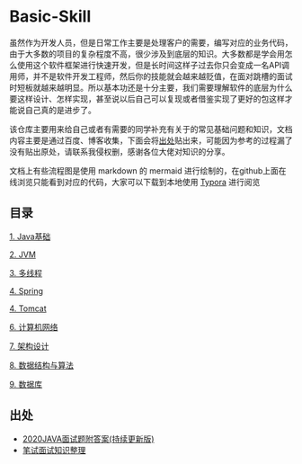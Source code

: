 # Basic-Skill
虽然作为开发人员，但是日常工作主要是处理客户的需要，编写对应的业务代码，由于大多数的项目的复杂程度不高，很少涉及到底层的知识。大多数都是学会用怎么使用这个软件框架进行快速开发，但是长时间这样子过去你只会变成一名API调用师，并不是软件开发工程师，然后你的技能就会越来越贬值，在面对跳槽的面试时短板就越来越明显。所以基本功还是十分主要，我们需要理解软件的底层为什么要这样设计、怎样实现，甚至说以后自己可以复现或者借鉴实现了更好的包这样才能说自己真的是进步了。

该仓库主要用来给自己或者有需要的同学补充有关于的常见基础问题和知识，文档内容主要是通过百度、博客收集，下面会将[出处](#source)贴出来，可能因为参考的过程漏了没有贴出原处，请联系我侵权删，感谢各位大佬对知识的分享。

文档上有些流程图是使用 markdown 的 mermaid 进行绘制的，在github上面在线浏览只能看到对应的代码，大家可以下载到本地使用 [Typora](http://typora.io/) 进行阅览

## 目录

[1. Java基础](doc/java.md)

[2. JVM](doc/jvm.md)

[3. 多线程](doc/multi-threading.md)

[4. Spring](doc/spring.md)

[4. Tomcat](doc/tomcat.md)

[6. 计算机网络](doc/network.md)

[7. 架构设计](doc/framework-design.md)

[8. 数据结构与算法](doc/algorithm.md)

[9. 数据库](doc/database.md)


<h2 id="source">出处</h2>

+ [2020JAVA面试题附答案(持续更新版)](https://blog.csdn.net/weixin_43495390/article/details/86533482)
+ [笔试面试知识整理](https://hit-alibaba.github.io/interview/)

